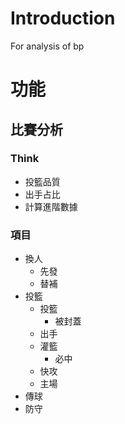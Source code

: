 # Introduction

For analysis of bp
# 功能

## 比賽分析

### Think

- 投籃品質
- 出手占比
- 計算進階數據

### 項目

- 換人
    - 先發
    - 替補
- 投籃
    - 投籃
        - 被封蓋
    - 出手
    - 灌籃
        - 必中
    - 快攻
    - 主場
- 傳球
- 防守